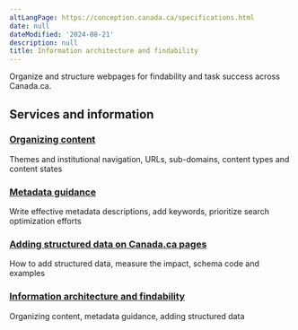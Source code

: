 ```yaml
---
altLangPage: https://conception.canada.ca/specifications.html
date: null
dateModified: '2024-08-21'
description: null
title: Information architecture and findability
---
```



<p>
 Organize and structure webpages for findability and task success across Canada.ca.
</p>
 <section>
  <div class="row">
   <h2 class="wb-inv">
    Services and information
   </h2>
   <section class="wb-eqht gc-drmt">
    <div class="col-md-4">
     <section>
      <h3 class="h5">
       <a href="../architecture/organizing-content.html">
        Organizing content
       </a>
      </h3>
      <p>
       Themes and institutional navigation, URLs, sub-domains, content types and content states
      </p>
     </section>
    </div>
    <div class="col-md-4">
     <section>
      <h3 class="h5">
       <a href="../metadata.html">
        Metadata guidance
       </a>
      </h3>
      <p>
       Write effective metadata descriptions, add keywords, prioritize search optimization efforts
      </p>
     </section>
    </div>
    <div class="col-md-4">
     <section>
      <h3 class="h5">
       <a href="./continuous-improvement/research.html">
        Adding structured data on Canada.ca pages
       </a>
      </h3>
      <p>
       How to add structured data, measure the impact, schema code and examples
      </p>
     </section>
    </div>
    <div class="col-md-4">
     <section>
      <h3 class="h5">
       <a href="./specifications/information-findability.html">
        Information architecture and findability
       </a>
      </h3>
      <p>
       Organizing content, metadata guidance, adding structured data
      </p>
     </section>
    </div>
  </div>
 </section>
